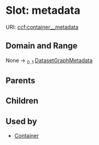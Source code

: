 
# Slot: metadata



URI: [ccf:container__metadata](http://purl.org/ccf/container__metadata)


## Domain and Range

None &#8594;  <sub>0..1</sub> [DatasetGraphMetadata](DatasetGraphMetadata.md)

## Parents


## Children


## Used by

 * [Container](Container.md)
